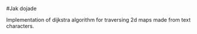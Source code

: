 #Jak dojade

Implementation of dijkstra algorithm for traversing 2d maps made from text characters.
